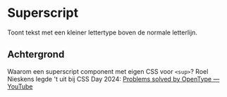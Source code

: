 <!-- @license CC0-1.0 -->

# Superscript

Toont tekst met een kleiner lettertype boven de normale letterlijn.

## Achtergrond

Waarom een superscript component met eigen CSS voor `<sup>`? Roel Nieskens legde 't uit bij CSS Day 2024: [Problems solved by OpenType — YouTube](https://youtu.be/TreBK-EyACQ?t=1520)
